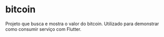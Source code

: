 # bitcoin
Projeto que busca e mostra o valor do bitcoin. Utilizado para demonstrar como consumir serviço com Flutter.
